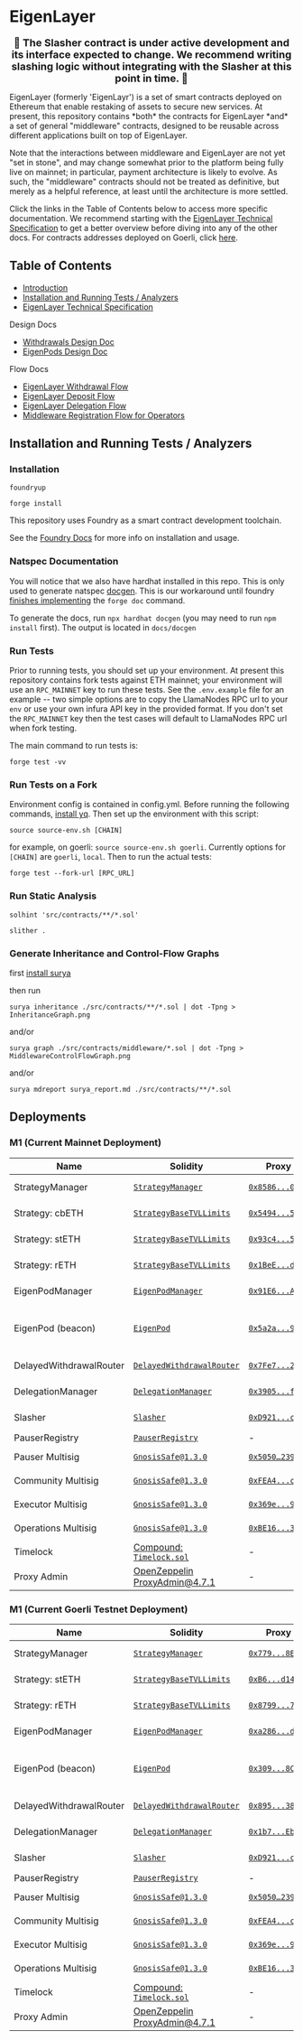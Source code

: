 <a name="introduction"/></a>

# EigenLayer
<p align="center"><b><font size="+1">
🚧 The Slasher contract is under active development and its interface expected to change. We recommend writing slashing logic without integrating with the Slasher at this point in time. 🚧
</font></b><p>
EigenLayer (formerly 'EigenLayr') is a set of smart contracts deployed on Ethereum that enable restaking of assets to secure new services.
At present, this repository contains *both* the contracts for EigenLayer *and* a set of general "middleware" contracts, designed to be reusable across different applications built on top of EigenLayer.

Note that the interactions between middleware and EigenLayer are not yet "set in stone", and may change somewhat prior to the platform being fully live on mainnet; in particular, payment architecture is likely to evolve. As such, the "middleware" contracts should not be treated as definitive, but merely as a helpful reference, at least until the architecture is more settled.

Click the links in the Table of Contents below to access more specific documentation. We recommend starting with the [EigenLayer Technical Specification](docs/EigenLayer-tech-spec.md) to get a better overview before diving into any of the other docs.  For contracts addresses deployed on Goerli, click [here](https://github.com/Layr-Labs/eigenlayer-contracts/blob/master/script/output/M1_deployment_goerli_2023_3_23.json).
## Table of Contents  
* [Introduction](#introduction)
* [Installation and Running Tests / Analyzers](#installation)
* [EigenLayer Technical Specification](docs/EigenLayer-tech-spec.md)

Design Docs
* [Withdrawals Design Doc](docs/Guaranteed-stake-updates.md)
* [EigenPods Design Doc](docs/EigenPods.md)

Flow Docs
* [EigenLayer Withdrawal Flow](docs/EigenLayer-withdrawal-flow.md)
* [EigenLayer Deposit Flow](docs/EigenLayer-deposit-flow.md)
* [EigenLayer Delegation Flow](docs/EigenLayer-delegation-flow.md)
* [Middleware Registration Flow for Operators](docs/Middleware-registration-operator-flow.md)

<a name="installation"/></a>
## Installation and Running Tests / Analyzers

### Installation

```
foundryup

forge install
```

This repository uses Foundry as a smart contract development toolchain.

See the [Foundry Docs](https://book.getfoundry.sh/) for more info on installation and usage.

### Natspec Documentation

You will notice that we also have hardhat installed in this repo. This is only used to generate natspec [docgen](https://github.com/OpenZeppelin/solidity-docgen). This is our workaround until foundry [finishes implementing](https://github.com/foundry-rs/foundry/issues/1675) the `forge doc` command.

To generate the docs, run `npx hardhat docgen` (you may need to run `npm install` first). The output is located in `docs/docgen`

### Run Tests

Prior to running tests, you should set up your environment. At present this repository contains fork tests against ETH mainnet; your environment will use an `RPC_MAINNET` key to run these tests. See the `.env.example` file for an example -- two simple options are to  copy the LlamaNodes RPC url to your `env` or use your own infura API key in the provided format. If you don't set the `RPC_MAINNET` key then the test cases will default to LlamaNodes RPC url when fork testing.

The main command to run tests is:

`forge test -vv`

### Run Tests on a Fork
Environment config is contained in config.yml.  Before running the following commands, [install yq](https://mikefarah.gitbook.io/yq/v/v3.x/).  Then set up the environment with this script:

`source source-env.sh [CHAIN]`

for example, on goerli: `source source-env.sh goerli`.  Currently options for `[CHAIN]` are `goerli`, `local`.  Then to run the actual tests:

`forge test --fork-url [RPC_URL]`

### Run Static Analysis

`solhint 'src/contracts/**/*.sol'`

`slither .`

### Generate Inheritance and Control-Flow Graphs

first [install surya](https://github.com/ConsenSys/surya/)

then run

`surya inheritance ./src/contracts/**/*.sol | dot -Tpng > InheritanceGraph.png`

and/or

`surya graph ./src/contracts/middleware/*.sol | dot -Tpng > MiddlewareControlFlowGraph.png`

and/or

`surya mdreport surya_report.md ./src/contracts/**/*.sol`

## Deployments

### M1 (Current Mainnet Deployment)

| Name | Solidity | Proxy | Implementation | Notes |
| -------- | -------- | -------- | -------- | -------- | 
| StrategyManager | [`StrategyManager`](https://github.com/Layr-Labs/eigenlayer-contracts/blob/0139d6213927c0a7812578899ddd3dda58051928/src/contracts/core/StrategyManager.sol) | [`0x8586...075A`](https://etherscan.io/address/0x858646372CC42E1A627fcE94aa7A7033e7CF075A) | [`0x5d25...42Fb`](https://etherscan.io/address/0x5d25EEf8CfEdaA47d31fE2346726dE1c21e342Fb) | Proxy: [OpenZeppelin TUP@4.7.1](https://github.com/OpenZeppelin/openzeppelin-contracts/blob/v4.7.1/contracts/proxy/transparent/TransparentUpgradeableProxy.sol) |
| Strategy: cbETH | [`StrategyBaseTVLLimits`](https://github.com/Layr-Labs/eigenlayer-contracts/blob/0139d6213927c0a7812578899ddd3dda58051928/src/contracts/strategies/StrategyBaseTVLLimits.sol) | [`0x5494...56bc`](https://etherscan.io/address/0x54945180dB7943c0ed0FEE7EdaB2Bd24620256bc) | [`0xdfdA...46d3`](https://etherscan.io/address/0xdfdA04f980bE6A64E3607c95Ca26012Ab9aA46d3) | Proxy: [OpenZeppelin TUP@4.7.1](https://github.com/OpenZeppelin/openzeppelin-contracts/blob/v4.7.1/contracts/proxy/transparent/TransparentUpgradeableProxy.sol) |
| Strategy: stETH | [`StrategyBaseTVLLimits`](https://github.com/Layr-Labs/eigenlayer-contracts/blob/0139d6213927c0a7812578899ddd3dda58051928/src/contracts/strategies/StrategyBaseTVLLimits.sol) | [`0x93c4...564D`](https://etherscan.io/address/0x93c4b944D05dfe6df7645A86cd2206016c51564D) | [`0xdfdA...46d3`](https://etherscan.io/address/0xdfdA04f980bE6A64E3607c95Ca26012Ab9aA46d3) | Proxy: [OpenZeppelin TUP@4.7.1](https://github.com/OpenZeppelin/openzeppelin-contracts/blob/v4.7.1/contracts/proxy/transparent/TransparentUpgradeableProxy.sol) |
| Strategy: rETH | [`StrategyBaseTVLLimits`](https://github.com/Layr-Labs/eigenlayer-contracts/blob/0139d6213927c0a7812578899ddd3dda58051928/src/contracts/strategies/StrategyBaseTVLLimits.sol) | [`0x1BeE...dCD2`](https://etherscan.io/address/0x1BeE69b7dFFfA4E2d53C2a2Df135C388AD25dCD2) | [`0xdfdA...46d3`](https://etherscan.io/address/0xdfdA04f980bE6A64E3607c95Ca26012Ab9aA46d3) | Proxy: [OpenZeppelin TUP@4.7.1](https://github.com/OpenZeppelin/openzeppelin-contracts/blob/v4.7.1/contracts/proxy/transparent/TransparentUpgradeableProxy.sol) |
| EigenPodManager | [`EigenPodManager`](https://github.com/Layr-Labs/eigenlayer-contracts/blob/0139d6213927c0a7812578899ddd3dda58051928/src/contracts/pods/EigenPodManager.sol) | [`0x91E6...A338`](https://etherscan.io/address/0x91E677b07F7AF907ec9a428aafA9fc14a0d3A338) | [`0xEB86...e111`](https://etherscan.io/address/0xEB86a5c40FdE917E6feC440aBbCDc80E3862e111) | Proxy: [OpenZeppelin TUP@4.7.1](https://github.com/OpenZeppelin/openzeppelin-contracts/blob/v4.7.1/contracts/proxy/transparent/TransparentUpgradeableProxy.sol) |
| EigenPod (beacon) | [`EigenPod`](https://github.com/Layr-Labs/eigenlayer-contracts/blob/0139d6213927c0a7812578899ddd3dda58051928/src/contracts/pods/EigenPod.sol) | [`0x5a2a...9073`](https://etherscan.io/address/0x5a2a4F2F3C18f09179B6703e63D9eDD165909073) | [`0x5c86...9dA7`](https://etherscan.io/address/0x5c86e9609fbBc1B754D0FD5a4963Fdf0F5b99dA7) | - Beacon: [OpenZeppelin BeaconProxy@4.7.1](https://github.com/OpenZeppelin/openzeppelin-contracts/blob/v4.7.1/contracts/proxy/beacon/BeaconProxy.sol) <br />- Deployed pods use [UpgradableBeacon@4.7.1](https://github.com/OpenZeppelin/openzeppelin-contracts/blob/v4.7.1/contracts/proxy/beacon/UpgradeableBeacon.sol) |
| DelayedWithdrawalRouter | [`DelayedWithdrawalRouter`](https://github.com/Layr-Labs/eigenlayer-contracts/blob/0139d6213927c0a7812578899ddd3dda58051928/src/contracts/pods/DelayedWithdrawalRouter.sol) | [`0x7Fe7...23D8`](https://etherscan.io/address/0x7Fe7E9CC0F274d2435AD5d56D5fa73E47F6A23D8) | [`0x44Bc...E2AF`](https://etherscan.io/address/0x44Bcb0E01CD0C5060D4Bb1A07b42580EF983E2AF) | Proxy: [OpenZeppelin TUP@4.7.1](https://github.com/OpenZeppelin/openzeppelin-contracts/blob/v4.7.1/contracts/proxy/transparent/TransparentUpgradeableProxy.sol) |
| DelegationManager | [`DelegationManager`](https://github.com/Layr-Labs/eigenlayer-contracts/blob/0139d6213927c0a7812578899ddd3dda58051928/src/contracts/core/DelegationManager.sol) | [`0x3905...f37A`](https://etherscan.io/address/0x39053D51B77DC0d36036Fc1fCc8Cb819df8Ef37A) | [`0xf97E...75e4`](https://etherscan.io/address/0xf97E97649Da958d290e84E6D571c32F4b7F475e4) | Proxy: [OpenZeppelin TUP@4.7.1](https://github.com/OpenZeppelin/openzeppelin-contracts/blob/v4.7.1/contracts/proxy/transparent/TransparentUpgradeableProxy.sol) |
| Slasher | [`Slasher`](https://github.com/Layr-Labs/eigenlayer-contracts/blob/0139d6213927c0a7812578899ddd3dda58051928/src/contracts/core/Slasher.sol) | [`0xD921...c3Cd`](https://etherscan.io/address/0xD92145c07f8Ed1D392c1B88017934E301CC1c3Cd) | [`0xef31...d6d8`](https://etherscan.io/address/0xef31c292801f24f16479DD83197F1E6AeBb8d6d8) | Proxy: [OpenZeppelin TUP@4.7.1](https://github.com/OpenZeppelin/openzeppelin-contracts/blob/v4.7.1/contracts/proxy/transparent/TransparentUpgradeableProxy.sol) |
| PauserRegistry | [`PauserRegistry`](https://github.com/Layr-Labs/eigenlayer-contracts/blob/0139d6213927c0a7812578899ddd3dda58051928/src/contracts/permissions/PauserRegistry.sol) | - | [`0x0c43...7060`](https://etherscan.io/address/0x0c431C66F4dE941d089625E5B423D00707977060) | |
| Pauser Multisig | [`GnosisSafe@1.3.0`](https://github.com/safe-global/safe-contracts/blob/v1.3.0/contracts/GnosisSafe.sol) | [`0x5050…2390`](https://etherscan.io/address/0x5050389572f2d220ad927CcbeA0D406831012390) | [`0xd9db...9552`](https://etherscan.io/address/0xd9db270c1b5e3bd161e8c8503c55ceabee709552) | Proxy: [`GnosisSafeProxy@1.3.0`](https://github.com/safe-global/safe-contracts/blob/v1.3.0/contracts/proxies/GnosisSafeProxy.sol) |
| Community Multisig | [`GnosisSafe@1.3.0`](https://github.com/safe-global/safe-contracts/blob/v1.3.0/contracts/GnosisSafe.sol) | [`0xFEA4...c598`](https://etherscan.io/address/0xFEA47018D632A77bA579846c840d5706705Dc598) | [`0xd9db...9552`](https://etherscan.io/address/0xd9db270c1b5e3bd161e8c8503c55ceabee709552) | Proxy: [`GnosisSafeProxy@1.3.0`](https://github.com/safe-global/safe-contracts/blob/v1.3.0/contracts/proxies/GnosisSafeProxy.sol) |
| Executor Multisig | [`GnosisSafe@1.3.0`](https://github.com/safe-global/safe-contracts/blob/v1.3.0/contracts/GnosisSafe.sol) | [`0x369e...9111`](https://etherscan.io/address/0x369e6F597e22EaB55fFb173C6d9cD234BD699111) | [`0xd9db...9552`](https://etherscan.io/address/0xd9db270c1b5e3bd161e8c8503c55ceabee709552) | Proxy: [`GnosisSafeProxy@1.3.0`](https://github.com/safe-global/safe-contracts/blob/v1.3.0/contracts/proxies/GnosisSafeProxy.sol) |
| Operations Multisig | [`GnosisSafe@1.3.0`](https://github.com/safe-global/safe-contracts/blob/v1.3.0/contracts/GnosisSafe.sol) | [`0xBE16...3e90`](https://etherscan.io/address/0xBE1685C81aA44FF9FB319dD389addd9374383e90) | [`0xd9db...9552`](https://etherscan.io/address/0xd9db270c1b5e3bd161e8c8503c55ceabee709552) | Proxy: [`GnosisSafeProxy@1.3.0`](https://github.com/safe-global/safe-contracts/blob/v1.3.0/contracts/proxies/GnosisSafeProxy.sol) |
| Timelock | [Compound: `Timelock.sol`](https://github.com/compound-finance/compound-protocol/blob/a3214f67b73310d547e00fc578e8355911c9d376/contracts/Timelock.sol) | - | [`0xA6Db...0EAF`](https://etherscan.io/address/0xA6Db1A8C5a981d1536266D2a393c5F8dDb210EAF) | |
| Proxy Admin | [OpenZeppelin ProxyAdmin@4.7.1](https://github.com/OpenZeppelin/openzeppelin-contracts/blob/v4.7.1/contracts/proxy/transparent/ProxyAdmin.sol) | - | [`0x8b95...2444`](https://etherscan.io/address/0x8b9566AdA63B64d1E1dcF1418b43fd1433b72444) | |



### M1 (Current Goerli Testnet Deployment)

| Name | Solidity | Proxy | Implementation | Notes |
| -------- | -------- | -------- | -------- | -------- | 
| StrategyManager | [`StrategyManager`](https://github.com/Layr-Labs/eigenlayer-contracts/blob/0139d6213927c0a7812578899ddd3dda58051928/src/contracts/core/StrategyManager.sol) | [`0x779...8E907`](https://goerli.etherscan.io/address/0x779d1b5315df083e3F9E94cB495983500bA8E907) | [`0x3FFa...3dE6`](https://goerli.etherscan.io/address/0x3FFa9daE46d15f15c925d4694c19c49e624b3dE6) | Proxy: [OpenZeppelin TUP@4.7.1](https://github.com/OpenZeppelin/openzeppelin-contracts/blob/v4.7.1/contracts/proxy/transparent/TransparentUpgradeableProxy.sol) |
| Strategy: stETH | [`StrategyBaseTVLLimits`](https://github.com/Layr-Labs/eigenlayer-contracts/blob/0139d6213927c0a7812578899ddd3dda58051928/src/contracts/strategies/StrategyBaseTVLLimits.sol) | [`0xB6...d14da`](https://goerli.etherscan.io/address/0xb613e78e2068d7489bb66419fb1cfa11275d14da) | [`0x81E9...F8ebA`](https://goerli.etherscan.io/address/0x81E94e16949AC397d508B5C2557a272faD2F8ebA) | Proxy: [OpenZeppelin TUP@4.7.1](https://github.com/OpenZeppelin/openzeppelin-contracts/blob/v4.7.1/contracts/proxy/transparent/TransparentUpgradeableProxy.sol) |
| Strategy: rETH | [`StrategyBaseTVLLimits`](https://github.com/Layr-Labs/eigenlayer-contracts/blob/0139d6213927c0a7812578899ddd3dda58051928/src/contracts/strategies/StrategyBaseTVLLimits.sol) | [`0x8799...70b5`](https://goerli.etherscan.io/address/0x879944A8cB437a5f8061361f82A6d4EED59070b5) | [`0x81E9...F8ebA`](https://goerli.etherscan.io/address/0x81E94e16949AC397d508B5C2557a272faD2F8ebA) | Proxy: [OpenZeppelin TUP@4.7.1](https://github.com/OpenZeppelin/openzeppelin-contracts/blob/v4.7.1/contracts/proxy/transparent/TransparentUpgradeableProxy.sol) |
| EigenPodManager | [`EigenPodManager`](https://github.com/Layr-Labs/eigenlayer-contracts/blob/0139d6213927c0a7812578899ddd3dda58051928/src/contracts/pods/EigenPodManager.sol) | [`0xa286...df41`](https://goerli.etherscan.io/address/0xa286b84C96aF280a49Fe1F40B9627C2A2827df41) | [`0x8563...582`](https://goerli.etherscan.io/address/0x856329254D0049093F6Dfa7dbF9dCC914c951582) | Proxy: [OpenZeppelin TUP@4.7.1](https://github.com/OpenZeppelin/openzeppelin-contracts/blob/v4.7.1/contracts/proxy/transparent/TransparentUpgradeableProxy.sol) |
| EigenPod (beacon) | [`EigenPod`](https://github.com/Layr-Labs/eigenlayer-contracts/blob/0139d6213927c0a7812578899ddd3dda58051928/src/contracts/pods/EigenPod.sol) | [`0x309...8C9a5`](https://goerli.etherscan.io/address/0x3093F3B560352F896F0e9567019902C9Aff8C9a5) | [`0x0062...7F371`](https://goerli.etherscan.io/address/0x0062645382af44593ba2e453f51604833277f371) | - Beacon: [OpenZeppelin BeaconProxy@4.7.1](https://github.com/OpenZeppelin/openzeppelin-contracts/blob/v4.7.1/contracts/proxy/beacon/BeaconProxy.sol) <br />- Deployed pods use [UpgradableBeacon@4.7.1](https://github.com/OpenZeppelin/openzeppelin-contracts/blob/v4.7.1/contracts/proxy/beacon/UpgradeableBeacon.sol) |
| DelayedWithdrawalRouter | [`DelayedWithdrawalRouter`](https://github.com/Layr-Labs/eigenlayer-contracts/blob/0139d6213927c0a7812578899ddd3dda58051928/src/contracts/pods/DelayedWithdrawalRouter.sol) | [`0x895...388f`](https://goerli.etherscan.io/address/0x89581561f1F98584F88b0d57c2180fb89225388f) | [`0x607...7fe`](https://goerli.etherscan.io/address/0x60700ade3Bf48C437a5D01b6Da8d7483cffa27fe) | Proxy: [OpenZeppelin TUP@4.7.1](https://github.com/OpenZeppelin/openzeppelin-contracts/blob/v4.7.1/contracts/proxy/transparent/TransparentUpgradeableProxy.sol) |
| DelegationManager | [`DelegationManager`](https://github.com/Layr-Labs/eigenlayer-contracts/blob/0139d6213927c0a7812578899ddd3dda58051928/src/contracts/core/DelegationManager.sol) | [`0x1b7...Eb0a8`](https://goerli.etherscan.io/address/0x1b7b8F6b258f95Cf9596EabB9aa18B62940Eb0a8) | [`0x992...13A0`](https://goerli.etherscan.io/address/0x9928A49fD7c8580220fE8E6009a8ad87B44713A0) | Proxy: [OpenZeppelin TUP@4.7.1](https://github.com/OpenZeppelin/openzeppelin-contracts/blob/v4.7.1/contracts/proxy/transparent/TransparentUpgradeableProxy.sol) |
| Slasher | [`Slasher`](https://github.com/Layr-Labs/eigenlayer-contracts/blob/0139d6213927c0a7812578899ddd3dda58051928/src/contracts/core/Slasher.sol) | [`0xD921...c3Cd`](https://etherscan.io/address/0xD92145c07f8Ed1D392c1B88017934E301CC1c3Cd) | [`0xef31...d6d8`](https://etherscan.io/address/0xef31c292801f24f16479DD83197F1E6AeBb8d6d8) | Proxy: [OpenZeppelin TUP@4.7.1](https://github.com/OpenZeppelin/openzeppelin-contracts/blob/v4.7.1/contracts/proxy/transparent/TransparentUpgradeableProxy.sol) |
| PauserRegistry | [`PauserRegistry`](https://github.com/Layr-Labs/eigenlayer-contracts/blob/0139d6213927c0a7812578899ddd3dda58051928/src/contracts/permissions/PauserRegistry.sol) | - | [`0x0c43...7060`](https://etherscan.io/address/0x0c431C66F4dE941d089625E5B423D00707977060) | |
| Pauser Multisig | [`GnosisSafe@1.3.0`](https://github.com/safe-global/safe-contracts/blob/v1.3.0/contracts/GnosisSafe.sol) | [`0x5050…2390`](https://etherscan.io/address/0x5050389572f2d220ad927CcbeA0D406831012390) | [`0xd9db...9552`](https://etherscan.io/address/0xd9db270c1b5e3bd161e8c8503c55ceabee709552) | Proxy: [`GnosisSafeProxy@1.3.0`](https://github.com/safe-global/safe-contracts/blob/v1.3.0/contracts/proxies/GnosisSafeProxy.sol) |
| Community Multisig | [`GnosisSafe@1.3.0`](https://github.com/safe-global/safe-contracts/blob/v1.3.0/contracts/GnosisSafe.sol) | [`0xFEA4...c598`](https://etherscan.io/address/0xFEA47018D632A77bA579846c840d5706705Dc598) | [`0xd9db...9552`](https://etherscan.io/address/0xd9db270c1b5e3bd161e8c8503c55ceabee709552) | Proxy: [`GnosisSafeProxy@1.3.0`](https://github.com/safe-global/safe-contracts/blob/v1.3.0/contracts/proxies/GnosisSafeProxy.sol) |
| Executor Multisig | [`GnosisSafe@1.3.0`](https://github.com/safe-global/safe-contracts/blob/v1.3.0/contracts/GnosisSafe.sol) | [`0x369e...9111`](https://etherscan.io/address/0x369e6F597e22EaB55fFb173C6d9cD234BD699111) | [`0xd9db...9552`](https://etherscan.io/address/0xd9db270c1b5e3bd161e8c8503c55ceabee709552) | Proxy: [`GnosisSafeProxy@1.3.0`](https://github.com/safe-global/safe-contracts/blob/v1.3.0/contracts/proxies/GnosisSafeProxy.sol) |
| Operations Multisig | [`GnosisSafe@1.3.0`](https://github.com/safe-global/safe-contracts/blob/v1.3.0/contracts/GnosisSafe.sol) | [`0xBE16...3e90`](https://etherscan.io/address/0xBE1685C81aA44FF9FB319dD389addd9374383e90) | [`0xd9db...9552`](https://etherscan.io/address/0xd9db270c1b5e3bd161e8c8503c55ceabee709552) | Proxy: [`GnosisSafeProxy@1.3.0`](https://github.com/safe-global/safe-contracts/blob/v1.3.0/contracts/proxies/GnosisSafeProxy.sol) |
| Timelock | [Compound: `Timelock.sol`](https://github.com/compound-finance/compound-protocol/blob/a3214f67b73310d547e00fc578e8355911c9d376/contracts/Timelock.sol) | - | [`0xA6Db...0EAF`](https://etherscan.io/address/0xA6Db1A8C5a981d1536266D2a393c5F8dDb210EAF) | |
| Proxy Admin | [OpenZeppelin ProxyAdmin@4.7.1](https://github.com/OpenZeppelin/openzeppelin-contracts/blob/v4.7.1/contracts/proxy/transparent/ProxyAdmin.sol) | - | [`0x8b95...2444`](https://etherscan.io/address/0x8b9566AdA63B64d1E1dcF1418b43fd1433b72444) | |

